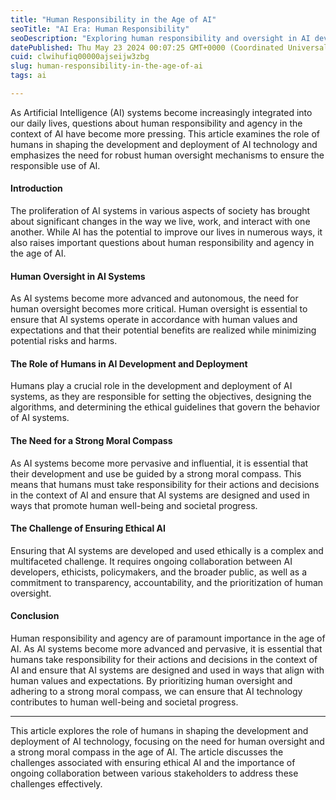```yaml
---
title: "Human Responsibility in the Age of AI"
seoTitle: "AI Era: Human Responsibility"
seoDescription: "Exploring human responsibility and oversight in AI development to ensure ethical and beneficial use of AI technology"
datePublished: Thu May 23 2024 00:07:25 GMT+0000 (Coordinated Universal Time)
cuid: clwihufiq00000ajseijw3zbg
slug: human-responsibility-in-the-age-of-ai
tags: ai

---
```


As Artificial Intelligence (AI) systems become increasingly integrated into our daily lives, questions about human responsibility and agency in the context of AI have become more pressing. This article examines the role of humans in shaping the development and deployment of AI technology and emphasizes the need for robust human oversight mechanisms to ensure the responsible use of AI.

#### Introduction

The proliferation of AI systems in various aspects of society has brought about significant changes in the way we live, work, and interact with one another. While AI has the potential to improve our lives in numerous ways, it also raises important questions about human responsibility and agency in the age of AI.

#### Human Oversight in AI Systems

As AI systems become more advanced and autonomous, the need for human oversight becomes more critical. Human oversight is essential to ensure that AI systems operate in accordance with human values and expectations and that their potential benefits are realized while minimizing potential risks and harms.

#### The Role of Humans in AI Development and Deployment

Humans play a crucial role in the development and deployment of AI systems, as they are responsible for setting the objectives, designing the algorithms, and determining the ethical guidelines that govern the behavior of AI systems.

#### The Need for a Strong Moral Compass

As AI systems become more pervasive and influential, it is essential that their development and use be guided by a strong moral compass. This means that humans must take responsibility for their actions and decisions in the context of AI and ensure that AI systems are designed and used in ways that promote human well-being and societal progress.

#### The Challenge of Ensuring Ethical AI

Ensuring that AI systems are developed and used ethically is a complex and multifaceted challenge. It requires ongoing collaboration between AI developers, ethicists, policymakers, and the broader public, as well as a commitment to transparency, accountability, and the prioritization of human oversight.

#### Conclusion

Human responsibility and agency are of paramount importance in the age of AI. As AI systems become more advanced and pervasive, it is essential that humans take responsibility for their actions and decisions in the context of AI and ensure that AI systems are designed and used in ways that align with human values and expectations. By prioritizing human oversight and adhering to a strong moral compass, we can ensure that AI technology contributes to human well-being and societal progress.

---

This article explores the role of humans in shaping the development and deployment of AI technology, focusing on the need for human oversight and a strong moral compass in the age of AI. The article discusses the challenges associated with ensuring ethical AI and the importance of ongoing collaboration between various stakeholders to address these challenges effectively.